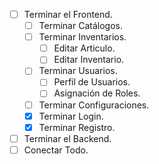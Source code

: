 - [ ] Terminar el Frontend.
	- [ ] Terminar Catálogos.
	- [ ] Terminar Inventarios.
		- [ ] Editar Articulo.
		- [ ] Editar Inventario.
	- [ ] Terminar Usuarios.
		- [ ] Perfil de Usuarios.
		- [ ] Asignación de Roles.
	- [ ] Terminar Configuraciones.
	- [x] Terminar Login.
	- [x] Terminar Registro.
- [ ] Terminar el Backend.
- [ ] Conectar Todo.